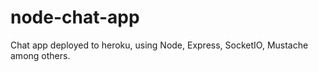 # node-chat-app

Chat app deployed to heroku, using Node, Express, SocketIO, Mustache among others.
